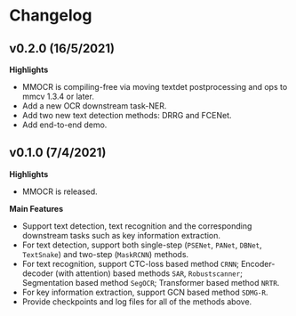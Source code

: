 # Changelog
## v0.2.0 (16/5/2021)

**Highlights**

- MMOCR is compiling-free via moving textdet postprocessing and ops to mmcv 1.3.4 or later.
- Add a new OCR downstream task-NER.
- Add two new text detection methods: DRRG and FCENet.
- Add end-to-end demo.

## v0.1.0 (7/4/2021)

**Highlights**

- MMOCR is released.

**Main Features**

- Support text detection, text recognition and the corresponding downstream tasks such as key information extraction.
- For text detection, support both single-step (`PSENet`, `PANet`, `DBNet`, `TextSnake`) and two-step (`MaskRCNN`) methods.
- For text recognition, support CTC-loss based method `CRNN`; Encoder-decoder (with attention) based methods `SAR`, `Robustscanner`; Segmentation based method `SegOCR`; Transformer based method `NRTR`.
- For key information extraction, support GCN based method `SDMG-R`.
- Provide checkpoints and log files for all of the methods above.
